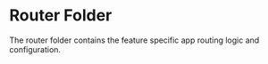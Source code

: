 # Router Folder

The router folder contains the feature specific app routing logic and configuration.
